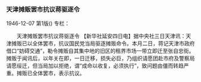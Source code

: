 ### 天津摊贩罢市抗议蒋驱逐令

1946-12-07
第1版()
专栏：

　　天津摊贩罢市抗议蒋驱逐令
    【新华社延安四日电】据中央社三日天津讯：天津摊贩已以全体罢市，抗议国民党当局驱逐摊贩命令。本月二日，蒋记天津市政府借口“妨碍交通”，勒令摊贩自其集中地的旧区的租界市场一带立即迁至张自忠街。摊贩于闻讯后，以年关在即，一日迁移，损失必巨，乃组织请愿团赴市府及警察局请愿绥迁，但当局加以拒绝，谓“成命以收复，必须执行”，致问题由僵而转趋严重。摊贩已全体罢市，表示抗议。

